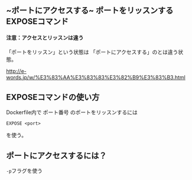 ## ~ポートにアクセスする~ ポートをリッスンする EXPOSEコマンド

#### 注意：アクセスとリッスンは違う
「ポートをリッスン」という状態は
「ポートにアクセスする」のとは違う状態。

http://e-words.jp/w/%E3%83%AA%E3%83%83%E3%82%B9%E3%83%B3.html

## EXPOSEコマンドの使い方
Dockerfile内で
ポート番号<port> のポートをリッスンするには
```
EXPOSE <port>
```
を使う。

## ポートにアクセスするには？

```-p```フラグを使う
